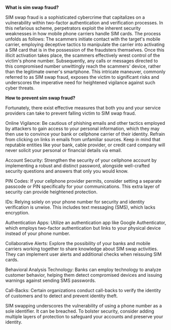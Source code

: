 **What is sim swap fraud?**

SIM swap fraud is a sophisticated cybercrime that capitalizes on a vulnerability within two-factor authentication and verification processes. In this nefarious scheme, perpetrators exploit the inherent security weaknesses in how mobile phone carriers handle SIM cards. The process unfolds as follows: The scammers initiate contact with the target's mobile carrier, employing deceptive tactics to manipulate the carrier into activating a SIM card that is in the possession of the fraudsters themselves. Once this illicit activation takes place, the scammers effectively wrest control of the victim's phone number. Subsequently, any calls or messages directed to this compromised number unwittingly reach the scammers' device, rather than the legitimate owner's smartphone. This intricate maneuver, commonly referred to as SIM swap fraud, exposes the victim to significant risks and underscores the imperative need for heightened vigilance against such cyber threats.

**How to prevent sim swap fraud?**

Fortunately, there exist effective measures that both you and your service providers can take to prevent falling victim to SIM swap fraud.

Online Vigilance: Be cautious of phishing emails and other tactics employed by attackers to gain access to your personal information, which they may then use to convince your bank or cellphone carrier of their identity. Refrain from clicking on links in emails from unfamiliar sources. Keep in mind that reputable entities like your bank, cable provider, or credit card company will never solicit your personal or financial details via email.

Account Security: Strengthen the security of your cellphone account by implementing a robust and distinct password, alongside well-crafted security questions and answers that only you would know.

PIN Codes: If your cellphone provider permits, consider setting a separate passcode or PIN specifically for your communications. This extra layer of security can provide heightened protection.

IDs: Relying solely on your phone number for security and identity verification is unwise. This includes text messaging (SMS), which lacks encryption.

Authentication Apps: Utilize an authentication app like Google Authenticator, which employs two-factor authentication but links to your physical device instead of your phone number.

Collaborative Alerts: Explore the possibility of your banks and mobile carriers working together to share knowledge about SIM swap activities. They can implement user alerts and additional checks when reissuing SIM cards.

Behavioral Analysis Technology: Banks can employ technology to analyze customer behavior, helping them detect compromised devices and issuing warnings against sending SMS passwords.

Call-Backs: Certain organizations conduct call-backs to verify the identity of customers and to detect and prevent identity theft.

SIM swapping underscores the vulnerability of using a phone number as a sole identifier. It can be breached. To bolster security, consider adding multiple layers of protection to safeguard your accounts and preserve your identity.
